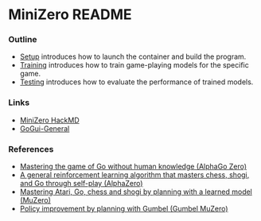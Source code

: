 # MiniZero README

### Outline

* [Setup](docs/Setup.md) introduces how to launch the container and build the program.
* [Training](docs/Training.md) introduces how to train game-playing models for the specific game.
* [Testing](docs/Testing.md) introduces how to evaluate the performance of trained models.

### Links
- [MiniZero HackMD](https://hackmd.io/rZd_WKvoSxaL3VTc2x-PCg)
- [GoGui-General](https://github.com/iis-rlg-lab/gogui-general/)

### References
- [Mastering the game of Go without human knowledge (AlphaGo Zero)](https://doi.org/10.1038/nature24270)
- [A general reinforcement learning algorithm that masters chess, shogi, and Go through self-play (AlphaZero)](https://doi.org/10.1126/science.aar6404)
- [Mastering Atari, Go, chess and shogi by planning with a learned model (MuZero)](https://doi.org/10.1038/s41586-020-03051-4)
- [Policy improvement by planning with Gumbel (Gumbel MuZero)](https://openreview.net/forum?id=bERaNdoegnO)
